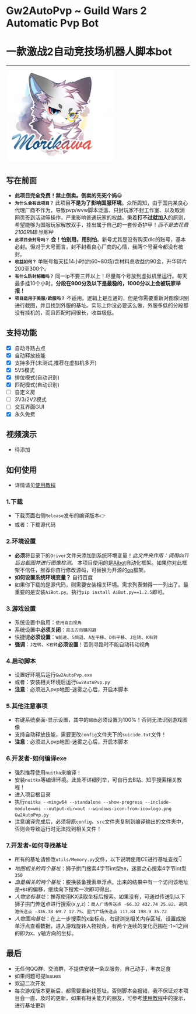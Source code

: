 # Gw2AutoPvp ~ Guild Wars 2 Automatic Pvp Bot
# 一款激战2自动竞技场机器人脚本bot
---
![](logo.png)

## 写在前面
- **此项目完全免费！禁止倒卖。倒卖的先死个妈**😀
- **`为什么会有此项目？`** 此项目**不是为了影响国服环境**。众所周知，由于国内某良心代理厂商不作为，导致pvp/wvw脚本泛滥、只封玩家不封工作室、以及取消网页签到活动等操作，严重影响普通玩家的权益。秉着**打不过就加入**的原则，希望能够为国服玩家解放双手，挂出属于自己的一套传奇护甲！*而不是去花费2100RMB当冤种*
- **`此项目会封号吗？`** **会！怕别用，用别怕**。新号尤其是没有购买dlc的账号，基本必封。但对于大号而言，封不封看良心厂商的心情，我两个号至今都没有被封。
- **`收益如何？`** 单账号每天挂14小时(约60~80场)含材料总收益约90金，升华碎片200至300个。
- **`有什么防封秘籍吗？`** 同一ip不要三开以上！尽量每个号放到虚拟机里运行。每天最多挂10个小时。**分段在900分及以下是最稳的，1000分以上会被玩家举报！**
- **`项目适用于美服/欧服吗？`** 不适用。逻辑上是互通的，但是你需要重新对图像识别进行截图，并且找到外服的基址。实际上你没必要这么做，外服多低的分段都没有挂机的，而且匹配时间很长，收益极低。

## 支持功能
- [x] 自动寻路占点
- [x] 自动释放技能
- [x] 支持多开(未测试,推荐在虚拟机多开)
- [x] 5V5模式
- [x] 排位模式(自动识别)
- [x] 匹配模式(自动识别)
- [ ] 自定义房
- [ ] 3V3/2V2模式
- [ ] 交互界面GUI
- [x] 永久免费

## 视频演示
- 待添加

## 如何使用
- 详情请见[使用教程](./%E4%BD%BF%E7%94%A8%E6%95%99%E7%A8%8B/%E6%95%99%E7%A8%8B%E6%95%99%E5%AD%A6.md)
### 1.下载
- 下载页面右侧`Release`发布的编译版本👉
- 或者：下载源代码

### 2.环境设置
- **必须**将目录下的`Driver`文件夹添加到系统环境变量！*此文件夹作用：调用dx11后台截图并进行图像检测。* 本项目使用的是[Aibot](http://www.aibote.net/)自动化框架。如果你对此框架不信任，推荐你自行修改源码，可替换为开源的[op](https://github.com/WallBreaker2/op)框架。
- **如何设置系统环境变量？** 自行百度
- 如果你下载的是源代码，则需要安装相关环境。需求列表懒得一一列出了。最重要的是安装`AiBot.py`。执行`pip install AiBot.py==1.2.5`即可。

### 3.游戏设置
- 系统设置中启用：`使用自由视角`
- 系统设置中**必须关闭**：`双击方向键闪避`
- 快捷键**必须设置**：`W前进`、`S后退`、`A左平移`、`D右平移`、`J左转`、`K右转`
- **强调**：`J左转`、`K右转`**必须设置**！否则寻路时不能自动转动视角

### 4.启动脚本
- 设置好环境后运行`Gw2AutoPvp.exe`
- 或者：安装相关环境后运行`Gw2AutoPvp.py`
- **注意**：必须进入pvp地图-迷雾之心后，开启本脚本

### 5.其他注意事项
- 右键系统桌面-显示设置，其中的`缩放`必须设置为100%！否则无法识别游戏图像
- 支持自动释放技能，需要更改`config`文件夹下的`suicide.txt`文件！
- **注意**：必须进入pvp地图-迷雾之心后，开启本脚本

### 6.开发者-如何编译exe
- 强烈推荐使用`nuitka`来编译！
- 安装`nuitka`等编译环境。此处不详细列举，可自行去B站、知乎搜索相关教程！
- 进入项目根目录
- 执行`nuitka --mingw64 --standalone --show-progress --include-module=wmi --output-dir=out --windows-icon-from-ico=logo.png Gw2AutoPvp.py`
- 注意编译完成后，必须将原`config`、`src`文件夹复制到编译输出的文件夹中，否则会导致运行时无法找到相关文件！

### 7.开发者-如何寻找基址
- 所有的基址请修改`utils/Memory.py`文件，以下说明使用CE进行基址查找👇
- *地图相关的两个基址*：狮子拱门搜索4字节int型`50`，迷雾之心搜索4字节int型`350`
- *血量相关的两个基址*：脱换装备搜索单浮点。出来的结果中有一个访问该地址是`+B4`的偏移，继续向下搜索一次即可得出。
- *人物坐标基址*：推荐使用KX读取坐标后搜索。如果没有，可通过传送到以下狮子拱门传送点进行搜索(x,y,z)：`商人广场传送点 -66.32 432.74 25.82`、`避风港传送点 -336.38 69.7 12.75`、`星门广场传送点 117.84 198.9 35.72`
- *人物面向基址*：在上一步搜索的x坐标点，右键浏览相关内存区域，设置成按单浮点查看数据，进入游戏旋转人物视角，有两个连续的变化范围在-1~1之间的即为x、y轴方向的坐标。



## 最后
- 无任何QQ群、交流群，不提供安装一条龙服务，自己动手，丰衣足食
- 如果问题可提Issues
- 欢迎二次开发
- 每次游戏版本更新后，都需要重新找基址，否则脚本会报错。我不保证对本项目会一直、及时的更新，如果有相关能力的朋友，可参考[使用教程](./%E4%BD%BF%E7%94%A8%E6%95%99%E7%A8%8B/%E6%95%99%E7%A8%8B%E6%95%99%E5%AD%A6.md)中的提示，进行基址更新


